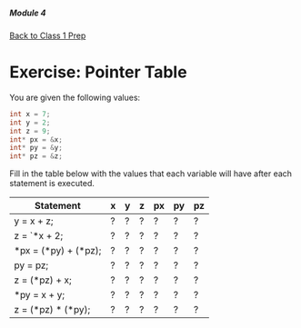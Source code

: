 ##### Module 4

[Back to Class 1 Prep](../../class1-prep#pointers)

# Exercise: Pointer Table

You are given the following values:

```c
int x = 7;
int y = 2;
int z = 9;
int* px = &x;
int* py = &y;
int* pz = &z;
```

Fill in the table below with the values that each variable will have after each statement is executed.

Statement | x | y | z | px | py | pz 
----------|---|---|---|----|----|----
y = x + z; | ? | ? | ? |  ? |  ? |  ?
z = `*x + 2;| ? | ? | ? |  ? |  ? |  ?
\*px = (\*py) + (\*pz);| ? | ? | ? |  ? |  ? |  ?
py = pz;| ? | ? | ? |  ? |  ? |  ?
z = (\*pz) + x;| ? | ? | ? |  ? |  ? |  ?
\*py = x + y;| ? | ? | ? |  ? |  ? |  ?
z = (\*pz) \* (\*py);| ? | ? | ? |  ? |  ? |  ?
